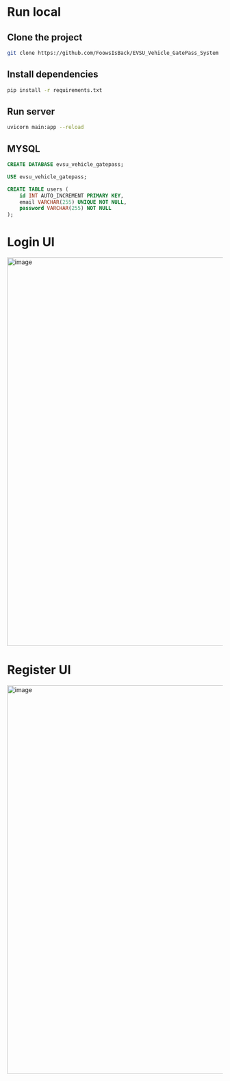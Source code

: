 # Run local

## Clone the project
```sh
git clone https://github.com/FoowsIsBack/EVSU_Vehicle_GatePass_System
```

## Install dependencies
```sh
pip install -r requirements.txt
```

## Run server
```sh
uvicorn main:app --reload
```
## MYSQL
```sql
CREATE DATABASE evsu_vehicle_gatepass;

USE evsu_vehicle_gatepass;

CREATE TABLE users (
    id INT AUTO_INCREMENT PRIMARY KEY,
    email VARCHAR(255) UNIQUE NOT NULL,
    password VARCHAR(255) NOT NULL
);
```
# Login UI
<img width="1460" height="906" alt="image" src="https://github.com/user-attachments/assets/125f67ed-e6c8-423b-a5df-0a7a5338bc5e" />

# Register UI
<img width="1460" height="906" alt="image" src="https://github.com/user-attachments/assets/238ec10d-2d9c-4cde-aa2c-5f09977b2954" />
